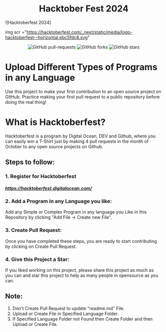 # <center> Hacktober Fest 2024 </center>

![Hacktoberfest 2024] 

img scr ="https://hacktoberfest.com/_next/static/media/logo-hacktoberfest--horizontal.ebc5fdc8.svg"

<p align="center">
   <img alt="GitHub pull-requests" src="https://img.shields.io/github/issues-pr/paulofreitas-py/Hacktoberfest-24/"></a>
   <img alt="GitHub forks" src="https://img.shields.io/github/forks/paulofreitas-py/Hacktoberfest-24/"></a>
   <img alt="GitHub stars" src="https://img.shields.io/github/stars/paulofreitas-py/Hacktoberfest-24/"></a>
</p>

# Upload Different Types of Programs in any Language

Use this project to make your first contribution to an open source project on GitHub. Practice making your first pull request to a public repository before doing the real thing!

# What is Hacktoberfest?

Hacktoberfest is a program by Digital Ocean, DEV and Github, where you can easily win a T-Shirt just by making 4 pull requests in the month of October to any open source projects on Github.

## Steps to follow:

### 1. Register for Hacktoberfest

##### https://hacktoberfest.digitalocean.com/

### 2. Add a Program in any Language you like:

Add any Simple or Complex Program in any language you Like in this Repository by clicking "Add File -> Create new File".

### 3. Create Pull Request:

Once you have completed these steps, you are ready to start contributing by clicking on Create Pull Request.

### 4. Give this Project a Star:

If you liked working on this project, please share this project as much as you can and star this project to help as many people in opensource as you can.

## Note:

1. Don't Create Pull Request to update "readme.md" File.
2. Upload or Create File in Specified Language Folder.
3. If Specified Language Folder not Found then Create Folder and then Upload or Create File.
